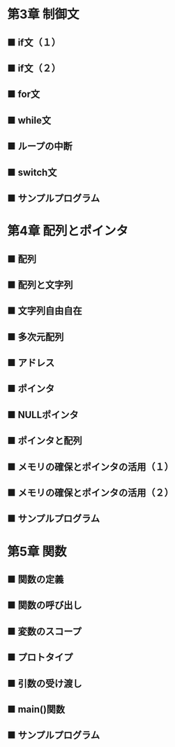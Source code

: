 # 第3章 制御文

## ■ if文（１）
## ■ if文（２）
## ■ for文
## ■ while文
## ■ ループの中断
## ■ switch文
## ■ サンプルプログラム


# 第4章 配列とポインタ

## ■ 配列
## ■ 配列と文字列
## ■ 文字列自由自在
## ■ 多次元配列
## ■ アドレス
## ■ ポインタ
## ■ NULLポインタ
## ■ ポインタと配列
## ■ メモリの確保とポインタの活用（１）
## ■ メモリの確保とポインタの活用（２）
## ■ サンプルプログラム


# 第5章 関数

## ■ 関数の定義
## ■ 関数の呼び出し
## ■ 変数のスコープ
## ■ プロトタイプ
## ■ 引数の受け渡し
## ■ main()関数
## ■ サンプルプログラム
